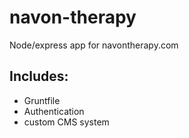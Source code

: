# navon-therapy
Node/express app for navontherapy.com

## Includes:
 - Gruntfile
 - Authentication
 - custom CMS system
